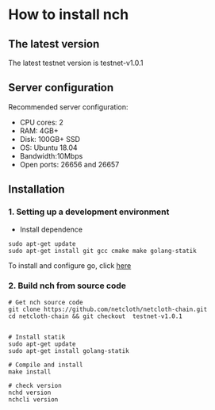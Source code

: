 # How to install nch

## The latest version

The latest  testnet version is testnet-v1.0.1

## Server configuration

Recommended server configuration:

* CPU cores: 2
* RAM: 4GB+
* Disk: 100GB+ SSD
* OS: Ubuntu 18.04
* Bandwidth:10Mbps
* Open ports: 26656 and 26657

## Installation

### 1. Setting up a development environment

* Install dependence

```shell
sudo apt-get update
sudo apt-get install git gcc cmake make golang-statik
```

To install and configure go, click [here](../software/go-install.md)

### 2. Build nch from source code

```shell 
# Get nch source code
git clone https://github.com/netcloth/netcloth-chain.git
cd netcloth-chain && git checkout  testnet-v1.0.1


# Install statik
sudo apt-get update
sudo apt-get install golang-statik

# Compile and install
make install

# check version
nchd version
nchcli version
```

